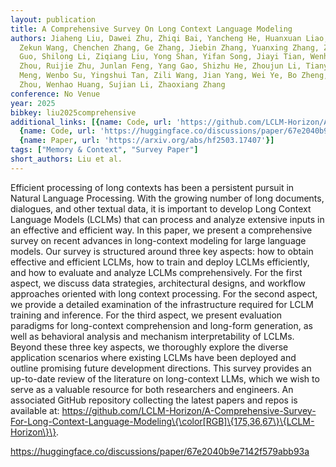 ```yaml
---
layout: publication
title: A Comprehensive Survey On Long Context Language Modeling
authors: Jiaheng Liu, Dawei Zhu, Zhiqi Bai, Yancheng He, Huanxuan Liao, Haoran Que,
  Zekun Wang, Chenchen Zhang, Ge Zhang, Jiebin Zhang, Yuanxing Zhang, Zhuo Chen, Hangyu
  Guo, Shilong Li, Ziqiang Liu, Yong Shan, Yifan Song, Jiayi Tian, Wenhao Wu, Zhejian
  Zhou, Ruijie Zhu, Junlan Feng, Yang Gao, Shizhu He, Zhoujun Li, Tianyu Liu, Fanyu
  Meng, Wenbo Su, Yingshui Tan, Zili Wang, Jian Yang, Wei Ye, Bo Zheng, Wangchunshu
  Zhou, Wenhao Huang, Sujian Li, Zhaoxiang Zhang
conference: No Venue
year: 2025
bibkey: liu2025comprehensive
additional_links: [{name: Code, url: 'https://github.com/LCLM-Horizon/A-Comprehensive-Survey-For-Long-Context-Language-Modeling\{[RGB]\{175,36,67\}\{LCLM-Horizon\}\'},
  {name: Code, url: 'https://huggingface.co/discussions/paper/67e2040b9e7142f579abb93a'},
  {name: Paper, url: 'https://arxiv.org/abs/hf2503.17407'}]
tags: ["Memory & Context", "Survey Paper"]
short_authors: Liu et al.
---
```

Efficient processing of long contexts has been a persistent pursuit in Natural Language Processing. With the growing number of long documents, dialogues, and other textual data, it is important to develop Long Context Language Models (LCLMs) that can process and analyze extensive inputs in an effective and efficient way. In this paper, we present a comprehensive survey on recent advances in long-context modeling for large language models. Our survey is structured around three key aspects: how to obtain effective and efficient LCLMs, how to train and deploy LCLMs efficiently, and how to evaluate and analyze LCLMs comprehensively. For the first aspect, we discuss data strategies, architectural designs, and workflow approaches oriented with long context processing. For the second aspect, we provide a detailed examination of the infrastructure required for LCLM training and inference. For the third aspect, we present evaluation paradigms for long-context comprehension and long-form generation, as well as behavioral analysis and mechanism interpretability of LCLMs. Beyond these three key aspects, we thoroughly explore the diverse application scenarios where existing LCLMs have been deployed and outline promising future development directions. This survey provides an up-to-date review of the literature on long-context LLMs, which we wish to serve as a valuable resource for both researchers and engineers. An associated GitHub repository collecting the latest papers and repos is available at: https://github.com/LCLM-Horizon/A-Comprehensive-Survey-For-Long-Context-Language-Modeling\{\color[RGB]\{175,36,67\}\{LCLM-Horizon\}\}.

https://huggingface.co/discussions/paper/67e2040b9e7142f579abb93a